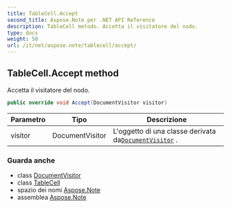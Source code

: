 ```yaml
---
title: TableCell.Accept
second_title: Aspose.Note per .NET API Reference
description: TableCell metodo. Accetta il visitatore del nodo.
type: docs
weight: 50
url: /it/net/aspose.note/tablecell/accept/
---
```

## TableCell.Accept method

Accetta il visitatore del nodo.

```csharp
public override void Accept(DocumentVisitor visitor)
```

| Parametro | Tipo | Descrizione |
| --- | --- | --- |
| visitor | DocumentVisitor | L'oggetto di una classe derivata da[`DocumentVisitor`](../../documentvisitor/) . |

### Guarda anche

* class [DocumentVisitor](../../documentvisitor/)
* class [TableCell](../)
* spazio dei nomi [Aspose.Note](../../tablecell/)
* assemblea [Aspose.Note](../../../)


